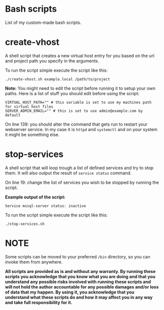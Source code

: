 # Bash scripts
List of my custom-made bash scripts.

# create-vhost

A shell script that creates a new virtual host entry for you based on the url and project path you specify in the arguments.

To run the script simple execute the script like this:

```shell script
./create-vhost.sh example.local /path/to/project
```

**Note:**
You might need to edit the script before running it to setup your own paths.
Here is a list of stuff you should edit before using the script:

```shell script
VIRTUAL_HOST_PATH="" # this variable is set to use my machines path for virtual host files
SERVER_ADMIN_EMAIL="" # this is set to use admin@example.com by default
```

On line 139: you should alter the command that gets run to restart your webserver service. In my case it is ```httpd``` and ```systemctl``` and on your system it might be something else.


# stop-services

A shell script that will loop trough a list of defined services and try to stop them. It will also output the result of ```service status``` command.

On line 19: change the list of services you wish to be stopped by running the script. 

**Example output of the script:**

```shell script
Service mssql-server status: inactive
``` 

To run the script simple execute the script like this:
```shell script
./stop-services.sh
```

# NOTE 

Some scripts can be moved to your preferred `/bin` directory, so you can invoke them from anywhere.

**All scripts are provided as is and without any warranty. By running these scripts you acknowledge that you know what you are doing and that you understand any possible risks involved with running these scripts and will not hold the author accountable for any possible damages and/or loss of data that my happen.
By using it, you acknowledge that you understand what these scripts do and how it may affect you in any way and take full responsibility for it.**
